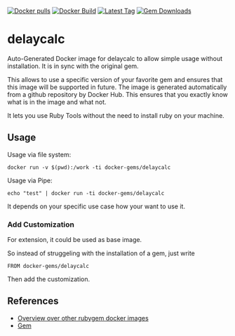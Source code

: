 [![Docker pulls](https://img.shields.io/docker/pulls/rubygem/delaycalc.svg)](https://hub.docker.com/r/rubygem/delaycalc/)
[![Docker Build](https://img.shields.io/docker/automated/rubygem/delaycalc.svg)](https://hub.docker.com/r/rubygem/delaycalc/)
[![Latest Tag](https://img.shields.io/github/tag/docker-rubygem/delaycalc.svg)](https://hub.docker.com/r/rubygem/delaycalc/)
[![Gem Downloads](https://img.shields.io/gem/dt/delaycalc.svg)](https://rubygems.org/gems/delaycalc/)
# delaycalc

Auto-Generated Docker image for delaycalc to allow simple usage without installation.
It is in sync with the original gem.

This allows to use a specific version of your favorite gem and ensures that this image will be supported in future.
The image is generated automatically from a github repository by Docker Hub.
This ensures that you exactly know what is in the image and what not.

It lets you use Ruby Tools without the need to install ruby on your machine.

## Usage

Usage via file system:

`docker run -v $(pwd):/work -ti docker-gems/delaycalc`

Usage via Pipe:

`echo "test" | docker run -ti docker-gems/delaycalc`

It depends on your specific use case how your want to use it.

### Add Customization

For extension, it could be used as base image.

So instead of struggeling with the installation of a gem, just write

`FROM docker-gems/delaycalc`

Then add the customization.

## References

 - [Overview over other rubygem docker images](https://github.com/thinkbot/docker-rubygem)
 - [Gem](https://rubygems.org/gems/delaycalc/)
